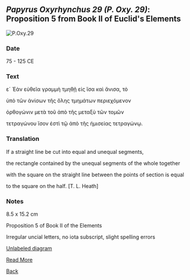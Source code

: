 ## _Papyrus Oxyrhynchus 29 (P. Oxy. 29)_: Proposition 5 from Book II of Euclid's Elements

![P.Oxy.29](https://upload.wikimedia.org/wikipedia/commons/thumb/8/8d/P._Oxy._I_29.jpg/600px-P._Oxy._I_29.jpg)

### Date

75 - 125 CE

### Text

ε´ Ἐὰν εὐθεῖα γραμμὴ τμηθῇ εἰς ἴσα καὶ ἄνισα, τὸ

ὑπὸ τῶν ἀνίσων τῆς ὅλης τμημάτων περιεχόμενον

ὀρθογώνιν μετὰ τοῦ ἀπὸ τῆς μεταξὺ τῶν τομῶν

τετραγώνου ἴσον ἐστὶ τῷ ἀπὸ τῆς ἠμισείας τετραγώνῳ.

### Translation

If a straight line be cut into equal and unequal segments, 

the rectangle contained by the unequal segments of the whole together 

with the square on the straight line between the points of section is equal 

to the square on the half. [T. L. Heath]

### Notes
8.5 x 15.2 cm

Proposition 5 of Book II of the Elements

Irregular uncial letters, no iota subscript, slight spelling errors

[Unlabeled diagram](./diagramprop5.html)

[Read More](https://personal.math.ubc.ca/~cass/Euclid/papyrus/papyrus.html)

[Back](./resources.html)
